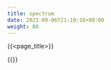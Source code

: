 ```yaml
---
title: spectrum
date: 2021-09-06T21:19:16+09:00
weight: 80
---
```

{{<page_title>}}
  <div class="box">
  <div class="line">
    </div>
    </div>
    </div>
    </div>
    </div>
    </div>
    </div>
    </div>
    </div>
    </div>
    </div>
    </div>
    </div>
    </div>
    </div>
    </div>
    </div>
    </div>
    </div>
    </div>
    </div>
    </div>
    </div>
    </div>
    </div>
    </div>
    </div>
    </div>
    </div>
    </div>
    </div>
    </div>
    </div>
    </div>
    </div>
    </div>
    </div>
    </div>
    </div>
    </div>
    </div>
    </div>
    </div>
    </div>
    </div>
    </div>
    </div>
    </div>
    </div>
    </div>
    </div>
    </div>
    </div>
    </div>
    </div>
    </div>
    </div>
    </div>
    </div>
    </div>
    </div>
    </div>
    </div>
    </div>
    </div>
    </div>
    </div>
    </div>
    </div>
    </div>
    </div>
    </div>
    </div>
    </div>
    </div>
    </div>
    </div>
    </div>
    </div>
    </div>
    </div>
    </div>
    </div>
    </div>
    </div>
    </div>
    </div>
    </div>
    </div>
    </div>
    </div>
    </div>
    </div>
    </div>
    </div>
    </div>
    </div>
    </div>
    </div>
    </div>
  </div>
</div>
{{<footer_absolute>}}